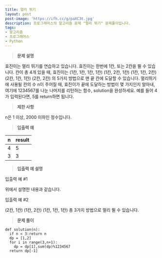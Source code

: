```yaml
---
title: 멀리 뛰기
layout: post
post-image: 'https://ifh.cc/g/paXC3t.jpg'
description: 프로그래머스의 알고리즘 문제 "멀리 뛰기" 문제풀이입니다.
tags:
- 알고리즘
- 프로그래머스
- Python
---
```



>**문제 설명**

효진이는 멀리 뛰기를 연습하고 있습니다. 효진이는 한번에 1칸, 또는 2칸을 뛸 수 있습니다. 칸이 총 4개 있을 때, 효진이는
(1칸, 1칸, 1칸, 1칸)
(1칸, 2칸, 1칸)
(1칸, 1칸, 2칸)
(2칸, 1칸, 1칸)
(2칸, 2칸)
의 5가지 방법으로 맨 끝 칸에 도달할 수 있습니다. 멀리뛰기에 사용될 칸의 수 n이 주어질 때, 효진이가 끝에 도달하는 방법이 몇 가지인지 알아내, 여기에 1234567를 나눈 나머지를 리턴하는 함수, solution을 완성하세요. 예를 들어 4가 입력된다면, 5를 return하면 됩니다.

>**제한 사항**


n은 1 이상, 2000 이하인 정수입니다.


>**입출력 예**

| n | result |
|--|--|
| 4 | 5 |
| 3 | 3 |

>**입출력 예 설명**

입출력 예 #1

위에서 설명한 내용과 같습니다.

입출력 예 #2

(2칸, 1칸)
(1칸, 2칸)
(1칸, 1칸, 1칸)
총 3가지 방법으로 멀리 뛸 수 있습니다.

>**문제 풀이**

	def solution(n):
	  if n < 3:return n
	  dp = [1,2]
	  for i in range(3,n+1):
	    dp = dp[1],sum(dp)%1234567
	  return dp[-1]




